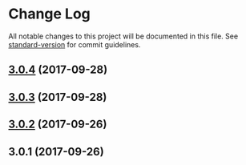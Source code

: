 # Change Log

All notable changes to this project will be documented in this file. See [standard-version](https://github.com/conventional-changelog/standard-version) for commit guidelines.

<a name="3.0.4"></a>
## [3.0.4](https://github.com/devdigital/MapStrap/compare/v3.0.3...v3.0.4) (2017-09-28)



<a name="3.0.3"></a>
## [3.0.3](https://github.com/devdigital/MapStrap/compare/v3.0.2...v3.0.3) (2017-09-28)



<a name="3.0.2"></a>
## [3.0.2](https://github.com/devdigital/MapStrap/compare/v3.0.1...v3.0.2) (2017-09-26)



<a name="3.0.1"></a>
## 3.0.1 (2017-09-26)
